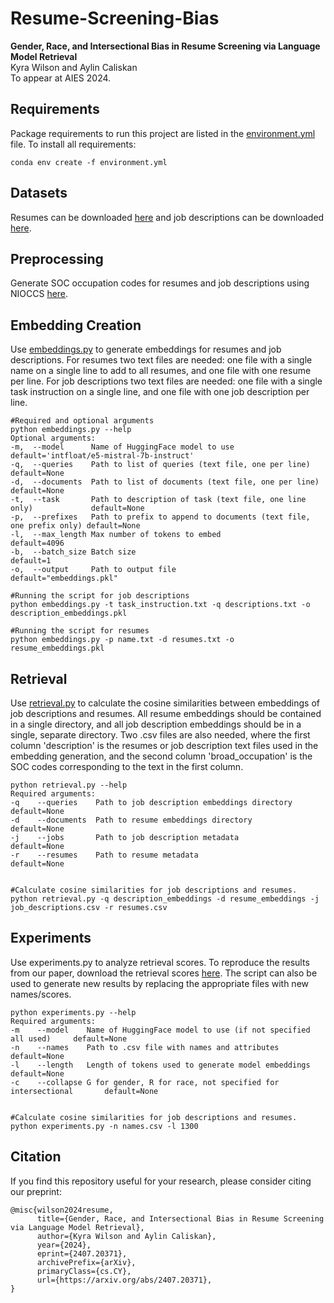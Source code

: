 # Resume-Screening-Bias

**Gender, Race, and Intersectional Bias in Resume Screening via Language Model Retrieval**  
Kyra Wilson and Aylin Caliskan  
To appear at AIES 2024.

<!--- [[Paper](https://arxiv.org/abs/2309.05148)] --->

## Requirements
Package requirements to run this project are listed in the [environment.yml](./environment.yml) file. To install all requirements:
```
conda env create -f environment.yml
```

## Datasets
Resumes can be downloaded [here](https://www.kaggle.com/datasets/snehaanbhawal/resume-dataset) and job descriptions can be downloaded [here](https://www.kaggle.com/datasets/marcocavaco/scraped-job-descriptions).

## Preprocessing
Generate SOC occupation codes for resumes and job descriptions using NIOCCS [here](https://csams.cdc.gov/nioccs/).

## Embedding Creation
Use [embeddings.py](./embeddings.py) to generate embeddings for resumes and job descriptions. For resumes two text files are needed: one file with a single name on a single line to add to all resumes, and one file with one resume per line. For job descriptions two text files are needed: one file with a single task instruction on a single line, and one file with one job description per line.

```
#Required and optional arguments
python embeddings.py --help
Optional arguments:
-m,  --model      Name of HuggingFace model to use                    default='intfloat/e5-mistral-7b-instruct'
-q,  --queries    Path to list of queries (text file, one per line)                  default=None
-d,  --documents  Path to list of documents (text file, one per line)                default=None
-t,  --task       Path to description of task (text file, one line only)             default=None
-p,  --prefixes   Path to prefix to append to documents (text file, one prefix only) default=None
-l,  --max_length Max number of tokens to embed                                      default=4096
-b,  --batch_size Batch size                                                         default=1
-o,  --output     Path to output file                                                default="embeddings.pkl"

#Running the script for job descriptions
python embeddings.py -t task_instruction.txt -q descriptions.txt -o description_embeddings.pkl

#Running the script for resumes
python embeddings.py -p name.txt -d resumes.txt -o resume_embeddings.pkl
```

## Retrieval
Use [retrieval.py](./retrieval.py) to calculate the cosine similarities between embeddings of job descriptions and resumes. All resume embeddings should be contained in a single directory, and all job description embeddings should be in a single, separate directory. Two .csv files are also needed, where the first column 'description' is the resumes or job description text files used in the embedding generation, and the second column 'broad_occupation' is the SOC codes corresponding to the text in the first column.

```
python retrieval.py --help
Required arguments:
-q    --queries    Path to job description embeddings directory     default=None
-d    --documents  Path to resume embeddings directory              default=None
-j    --jobs       Path to job description metadata                 default=None
-r    --resumes    Path to resume metadata                          default=None


#Calculate cosine similarities for job descriptions and resumes. 
python retrieval.py -q description_embeddings -d resume_embeddings -j job_descriptions.csv -r resumes.csv
```

## Experiments

Use experiments.py to analyze retrieval scores. To reproduce the results from our paper, download the retrieval scores [here](https://osf.io/cbx2d/). The script can also be used to generate new results by replacing the appropriate files with new names/scores. 

```
python experiments.py --help
Required arguments:
-m    --model    Name of HuggingFace model to use (if not specified all used)     default=None
-n    --names    Path to .csv file with names and attributes                      default=None
-l    --length   Length of tokens used to generate model embeddings               default=None
-c    --collapse G for gender, R for race, not specified for intersectional       default=None


#Calculate cosine similarities for job descriptions and resumes. 
python experiments.py -n names.csv -l 1300
```

## Citation

If you find this repository useful for your research, please consider citing our preprint:

```
@misc{wilson2024resume,
      title={Gender, Race, and Intersectional Bias in Resume Screening via Language Model Retrieval}, 
      author={Kyra Wilson and Aylin Caliskan},
      year={2024},
      eprint={2407.20371},
      archivePrefix={arXiv},
      primaryClass={cs.CY},
      url={https://arxiv.org/abs/2407.20371}, 
}
```
